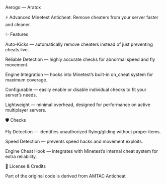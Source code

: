 Aerogo — Aratox

⚡ Advanced Minetest Anticheat. Remove cheaters from your server faster and cleaner.

✨ Features

Auto-Kicks — automatically remove cheaters instead of just preventing cheats live.

Reliable Detection — highly accurate checks for abnormal speed and fly movement.

Engine Integration — hooks into Minetest’s built-in on_cheat system for maximum coverage.

Configurable — easily enable or disable individual checks to fit your server’s needs.

Lightweight — minimal overhead, designed for performance on active multiplayer servers.

🛡️ Checks

Fly Detection — identifies unauthorized flying/gliding without proper items.

Speed Detection — prevents speed hacks and movement exploits.

Engine Cheat Hook — integrates with Minetest’s internal cheat system for extra reliability.

📜 License & Credits

Part of the original code is derived from AMTAC Anticheat
